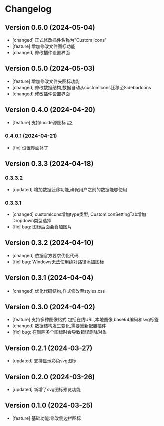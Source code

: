 # Changelog

## Version 0.6.0 (2024-05-04)
- [changed] 正式修改插件名称为"Custom Icons"
- [feature] 增加修改文件图标功能
- [changed] 修改插件设置界面

## Version 0.5.0 (2024-05-03)
- [feature] 增加修改文件夹图标功能
- [changed] 修改数据结构,数据自动从customIcons迁移至SidebarIcons
- [changed] 修改插件设置界面

## Version 0.4.0 (2024-04-20)
- [feature] 支持lucide源图标 [#2](https://github.com/RavenHogWarts/obsidian-custom-sidebar-icons/issues/2)

### 0.4.0.1 (2024-04-21)
- [fix] 设置界面补丁

## Version 0.3.3 (2024-04-18)
### 0.3.3.2
- [updated] 增加数据迁移功能,确保用户之前的数据能够使用

### 0.3.3.1
- [changed] customIcons增加type类型, CustomIconSettingTab增加Dropdown类型选择
- [fix] bug: 图标后面会叠加图片

## Version 0.3.2 (2024-04-10)
- [changed] 依据官方要求优化代码
- [fix] bug: Windows无法使用绝对路径添加图标

## Version 0.3.1 (2024-04-04)
- [changed] 优化代码结构,样式修改至styles.css

## Version 0.3.0 (2024-04-02)
- [feature] 支持多种图像格式,包括在线URL,本地图像,base64编码和svg标签
- [changed] 数据结构发生变化,需要重新配置插件
- [fix] bug: 在删除多个图标时会导致错误删除对象

## Version 0.2.1 (2024-03-27)
- [updated] 支持显示彩色svg图标

## Version 0.2.0 (2024-03-26)
- [updated] 新增了svg图标预览功能

## Version 0.1.0 (2024-03-25)
- [feature] 基础功能:修改侧边栏图标